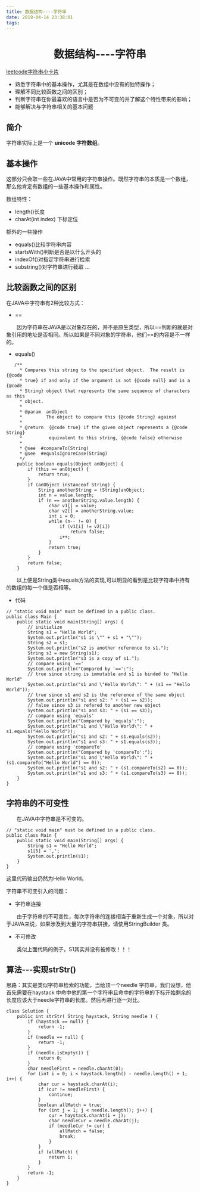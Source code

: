 ```yaml
---
title: 数据结构----字符串
date: 2019-04-14 23:38:01
tags:
---
```



# <center>数据结构----字符串</center>

[leetcode字符串小卡片](https://leetcode-cn.com/explore/learn/card/array-and-string/200/introduction-to-string/)

- 熟悉字符串中的基本操作，尤其是在数组中没有的独特操作；
- 理解不同比较函数之间的区别；
- 判断字符串在你最喜欢的语言中是否为不可变的并了解这个特性带来的影响；
- 能够解决与字符串相关的基本问题


## 简介

字符串实际上是一个 **unicode 字符数组**。

## 基本操作

这部分只会取一些在JAVA中常用的字符串操作。既然字符串的本质是一个数组，那么他肯定有数组的一些基本操作和属性。

数组特性：

- length()长度
- charAt(int index) 下标定位

额外的一些操作

- equals()比较字符串内容
- startsWith()判断是否是以什么开头的
- indexOf()对指定字符串进行检索
- substring()对字符串进行截取
...


## 比较函数之间的区别

在JAVA中字符串有2种比较方式：

- ==

&emsp;&emsp;因为字符串在JAVA是以对象存在的，并不是原生类型，所以==判断的就是对象引用的地址是否相同。所以如果是不同对象的字符串，他们==的内容是不一样的。

- equals()

```
   /**
     * Compares this string to the specified object.  The result is {@code
     * true} if and only if the argument is not {@code null} and is a {@code
     * String} object that represents the same sequence of characters as this
     * object.
     *
     * @param  anObject
     *         The object to compare this {@code String} against
     *
     * @return  {@code true} if the given object represents a {@code String}
     *          equivalent to this string, {@code false} otherwise
     *
     * @see  #compareTo(String)
     * @see  #equalsIgnoreCase(String)
     */
    public boolean equals(Object anObject) {
        if (this == anObject) {
            return true;
        }
        if (anObject instanceof String) {
            String anotherString = (String)anObject;
            int n = value.length;
            if (n == anotherString.value.length) {
                char v1[] = value;
                char v2[] = anotherString.value;
                int i = 0;
                while (n-- != 0) {
                    if (v1[i] != v2[i])
                        return false;
                    i++;
                }
                return true;
            }
        }
        return false;
    }
 ```

&emsp;&emsp;以上便是String类中equals方法的实现,可以明显的看到是比较字符串中持有的数组的每一个值是否相等。


- 代码

```
// "static void main" must be defined in a public class.
public class Main {
    public static void main(String[] args) {
        // initialize
        String s1 = "Hello World";
        System.out.println("s1 is \"" + s1 + "\"");
        String s2 = s1;
        System.out.println("s2 is another reference to s1.");
        String s3 = new String(s1);
        System.out.println("s3 is a copy of s1.");
        // compare using '=='
        System.out.println("Compared by '==':");
        // true since string is immutable and s1 is binded to "Hello World"
        System.out.println("s1 and \"Hello World\": " + (s1 == "Hello World"));
        // true since s1 and s2 is the reference of the same object
        System.out.println("s1 and s2: " + (s1 == s2));
        // false since s3 is refered to another new object
        System.out.println("s1 and s3: " + (s1 == s3));
        // compare using 'equals'
        System.out.println("Compared by 'equals':");
        System.out.println("s1 and \"Hello World\": " + s1.equals("Hello World"));
        System.out.println("s1 and s2: " + s1.equals(s2));
        System.out.println("s1 and s3: " + s1.equals(s3));
        // compare using 'compareTo'
        System.out.println("Compared by 'compareTo':");
        System.out.println("s1 and \"Hello World\": " + (s1.compareTo("Hello World") == 0));
        System.out.println("s1 and s2: " + (s1.compareTo(s2) == 0));
        System.out.println("s1 and s3: " + (s1.compareTo(s3) == 0));
    }
}
```


## 字符串的不可变性

&emsp;&emsp;在JAVA中字符串是不可变的。

```
// "static void main" must be defined in a public class.
public class Main {
    public static void main(String[] args) {
        String s1 = "Hello World";
        s1[5] = ',';
        System.out.println(s1);
    }
}
```
这里代码输出仍然为Hello World。

字符串不可变引入的问题：

- 字符串连接

&emsp;&emsp;由于字符串的不可变性，每次字符串的连接相当于重新生成一个对象，所以对于JAVA来说，如果涉及到大量的字符串拼接，请使用StringBuilder 类。

- 不可修改

&emsp;&emsp;类似上面代码的例子，S1其实并没有被修改！！！

## 算法---实现strStr()

思路：其实是类似字符串检索的功能，当给顶一个needle 字符串，我们设想，他首先需要在haystack 中命中他的第一个字符串且命中的字符串的下标开始剩余的长度应该大于needle字符串的长度。然后再进行逐一对比。

```
class Solution {
    public int strStr( String haystack, String needle ) {
        if (haystack == null) {
            return -1;
        }
        if (needle == null) {
            return -1;
        }
        if (needle.isEmpty()) {
            return 0;
        }
        char needleFirst = needle.charAt(0);
        for (int i = 0; i < haystack.length() - needle.length() + 1; i++) {
            char cur = haystack.charAt(i);
            if (cur != needleFirst) {
                continue;
            }
            boolean allMatch = true;
            for (int j = 1; j < needle.length(); j++) {
                cur = haystack.charAt(i + j);
                char needleCur = needle.charAt(j);
                if (needleCur != cur) {
                    allMatch = false;
                    break;
                }
            }
            if (allMatch) {
                return i;
            }
        }
        return -1;
    }
}
```











